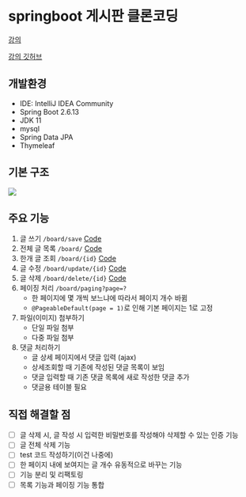 # springboot 게시판 클론코딩
[강의](https://www.youtube.com/playlist?list=PLV9zd3otBRt7jmXvwCkmvJ8dH5tR_20c0)

[강의 깃허브](https://github.com/codingrecipe1/board)
## 개발환경
- IDE: IntelliJ IDEA Community
- Spring Boot 2.6.13
- JDK 11
- mysql
- Spring Data JPA
- Thymeleaf
## 기본 구조
![](https://gmlwjd9405.github.io/images/spring-framework/spring-package-flow.png)
## 주요 기능
1. 글 쓰기 `/board/save` [Code](https://github.com/Choi-JY1107/springboot-board/blob/main/src/main/java/com/example/boardClone/board/controller/BoardController.java#L29-L35)
2. 전체 글 목록 `/board/` [Code](https://github.com/Choi-JY1107/springboot-board/blob/main/src/main/java/com/example/boardClone/board/controller/BoardController.java#L37-L43)
3. 한개 글 조회 `/board/{id}` [Code](https://github.com/Choi-JY1107/springboot-board/blob/main/src/main/java/com/example/boardClone/board/controller/BoardController.java#L45-L55)
4. 글 수정 `/board/update/{id}` [Code](https://github.com/Choi-JY1107/springboot-board/blob/main/src/main/java/com/example/boardClone/board/controller/BoardController.java#L64-L72)
5. 글 삭제 `/board/delete/{id}` [Code](https://github.com/Choi-JY1107/springboot-board/blob/main/src/main/java/com/example/boardClone/board/controller/BoardController.java#L74-L78)
6. 페이징 처리 `/board/paging?page=?`
   - 한 페이지에 몇 개씩 보느냐에 따라서 페이지 개수 바뀜
   - `@PageableDefault(page = 1)`로 인해 기본 페이지는 1로 고정
7. 파일(이미지) 첨부하기
   - 단일 파일 첨부
   - 다중 파일 첨부
8. 댓글 처리하기
   - 글 상세 페이지에서 댓글 입력 (ajax)
   - 상세조회할 때 기존에 작성된 댓글 목록이 보임
   - 댓글 입력할 때 기존 댓글 목록에 새로 작성한 댓글 추가
   - 댓글용 테이블 필요



## 직접 해결할 점
- [ ] 글 삭제 시, 글 작성 시 입력한 비밀번호를 작성해야 삭제할 수 있는 인증 기능
- [ ] 글 전체 삭제 기능
- [ ] test 코드 작성하기(이건 나중에)
- [ ] 한 페이지 내에 보여지는 글 개수 유동적으로 바꾸는 기능
- [ ] 기능 분리 및 리팩토링
- [ ] 목록 기능과 페이징 기능 통합